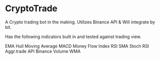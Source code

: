 # CryptoTrade
A Crypto trading bot in the making. Utilizes Binance API & Will integrate by bit.

Has the following indicators built in and tested against trading view.

EMA
Hull Moving Average
MACD
Money Flow Index
RSI
SMA
Stoch RSI
Aggr.trade API
Binance Volume
WMA
